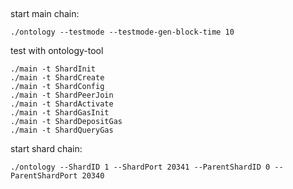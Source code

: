 
##

start main chain:

```
./ontology --testmode --testmode-gen-block-time 10
```


test with ontology-tool

```
./main -t ShardInit
./main -t ShardCreate
./main -t ShardConfig
./main -t ShardPeerJoin
./main -t ShardActivate
./main -t ShardGasInit
./main -t ShardDepositGas
./main -t ShardQueryGas
```

start shard chain:

```
./ontology --ShardID 1 --ShardPort 20341 --ParentShardID 0 --ParentShardPort 20340
```


